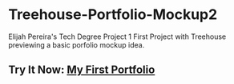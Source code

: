 # Treehouse-Portfolio-Mockup2
Elijah Pereira's Tech Degree Project 1
First Project with Treehouse previewing a basic porfolio mockup idea.

## Try It Now: <a href="ttps://htmlpreview.github.io/?https://github.com/elijahpereira/techdegree-project-1/blob/main/index.html" target="_blank">My First Portfolio</a>
